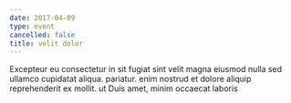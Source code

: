```yaml
---
date: 2017-04-09
type: event
cancelled: false
title: velit dolor
---
```

Excepteur eu consectetur in sit fugiat sint velit magna eiusmod nulla sed ullamco cupidatat aliqua. pariatur. enim nostrud et dolore aliquip reprehenderit ex mollit. ut Duis amet, minim occaecat laboris